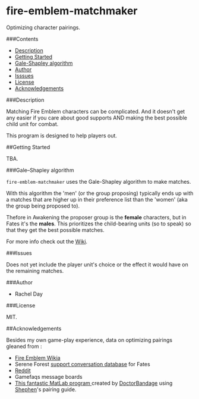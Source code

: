 # fire-emblem-matchmaker
Optimizing character pairings.

###Contents
   <ul>
    <li><a href ="https://github.com/ReginaExMachina/fire-emblem-matcher/blob/master/README.md#description">Description</a></li>
    <li><a href = "https://github.com/ReginaExMachina/fire-emblem-matcher/blob/master/README.md#getting-started">Getting Started</a></li>
    <li><a href = "https://github.com/ReginaExMachina/fire-emblem-matcher/blob/master/README.md#galeshapley-algorithm">Gale-Shapley algorithm</a></li>
    <li><a href = "https://github.com/ReginaExMachina/fire-emblem-matcher/blob/master/README.md#authour">Author</a></li>
    <li><a href = "https://github.com/ReginaExMachina/fire-emblem-matcher/blob/master/README.md#issues">Isssues</a></li>
    <li><a href = "https://github.com/ReginaExMachina/fire-emblem-matcher/blob/master/README.md#license">License</a></li>
    <li><a href = "https://github.com/ReginaExMachina/fire-emblem-matcher/blob/master/README.md#acknowledgements">Acknowledgements</a></li>
   </ul>

###Description

Matching Fire Emblem characters can be complicated. And it doesn't get any easier if you care about good supports AND making the best possible child unit for combat.

This program is designed to help players out.

##Getting Started

TBA.

###Gale–Shapley algorithm

<code>fire-emblem-matchmaker</code> uses the Gale-Shapley algorithm to make matches.

With this algorithm the 'men' (or the group proposing) typically ends up with a matches that are higher up in their preference list than the 'women' (aka the group being proposed to).

Thefore in Awakening the proposer group is the <b>female</b> characters, but in Fates it's the <b>males</b>. This prioritizes the child-bearing units (so to speak) so that they get the best possible matches.

For more info check out the <a href = "https://en.wikipedia.org/wiki/Stable_marriage_problem">Wiki</a>.

###Issues

Does not yet include the player unit's choice or the effect it would have on the remaining matches.

###Author

  <ul>
    <li>Rachel Day</li>
  </ul>

###License

  MIT.
  
##Acknowledgements
 
 Besides my own game-play experience, data on optimizing pairings gleaned from :
 
  * <a href ="http://fireemblem.wikia.com/wiki/Fire_Emblem_Wikia">Fire Emblem Wikia</a></li>
  * Serene Forest <a href = "https://serenesforest.net/wiki/index.php/Fates_Support_Conversations">support conversation database</a> for Fates</li>
  * <a href = "https://www.reddit.com/r/fireemblem/comments/1fle46/the_ideal_parent_day_14_recap/">Reddit</a>
  * Gamefaqs message boards</li>
  * <a href ="https://www.reddit.com/r/fireemblem/comments/48u8b4/fe14_optimal_fates_pairings_birthright_conquest/">This fantastic MatLab program </a> created by <a href = "https://www.reddit.com/user/DoctorBandage">DoctorBandage</a> using <a href = "https://www.reddit.com/u/Shephen">Shephen</a>'s pairing guide.
